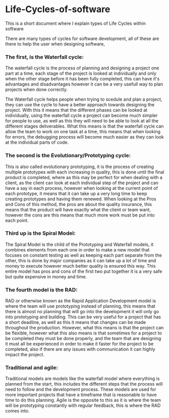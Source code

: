 # Life-Cycles-of-software
This is a short document where I explain types of Life Cycles within software 

There are many types of cycles for software development, all of these are there to help the user when designing software, 




### The first, is the Waterfall cycle:

The waterfall cycle is the process of planning and designing a project one part at a time, each stage of the project is looked at individually and only when the other stage before it has been fully completed, this can have it's advantages and disadvantages however it can be a very usefull way to plan projects when done correctly.

The Waterfall cycle helps people when trying to scedule and plan a project, they can use the cycle to have a better approach towards designing the project. With this it means that the different phases can be looked at individually, using the waterfall cycle a project can become much simpler for people to use, as well as this they will need to be able to look at all the different stages deliverables. What this means is that the waterfall cycle can allow the team to work on one task at a time, this means that when looking for errors, the debugging process will become much easier as they can look at the individual parts of code.

### The second is the Evolutionary/Prototyping cycle:

This is also called evolutionary prototyping, it is the process of creating multiple prototypes with each increasing in quality, this is done until the final product is completed, where as this may be perfect for when dealing with a client, as the client can look at each individual step of the project and can have a say in each process, however when looking at the current point of each prototype, it means that it can take up a very long time to keep creating prototypes and having them renewed. When looking at the Pros and Cons of this method, the pros are about the quality insurance, this means that the product will have exactly what the client or team want, however the cons are this means that much more work must be put into each point.

### Third up is the Spiral Model:

The Spiral Model is the child of the Prototyping and Waterfall models, it combines elements from each one in order to make a new model that focuses on constant testing as well as keeping each part separate from the other, this is done by major companies as it can take up a lot of time and money to execute however much better quality is ensured this way. This entire model has pros and cons of the first two put together it is a very safe but quite expensive in money and time.

### The fourth model is the RAD:

RAD or otherwise known as the Rapid Application Development model is where the team will use prototyping instead of planning, this means that there is almost no planning that will go into the development it will only go into prototyping and building. This can be very useful for a project that has a short deadline, as well as this it means that changes can be made throughout the production. However, what this means is that the project can be flexible, however what this also means is that sometimes for a project to be completed they must be done properly, and the team that are designing it must all be experienced in order to make it faster for the project to be completed, also if there are any issues with communication it can highly impact the project.

### Traditional and agile:

Traditional models are models like the waterfall model where everything is planned from the start, this includes the different steps that the process will need to follow and the development process. These models are used for more important projects that have a timeframe that is reasonable to have time to do this planning. Agile is the opposite to this as it is where the team will be prototyping constantly with regular feedback, this is where the RAD comes into.
